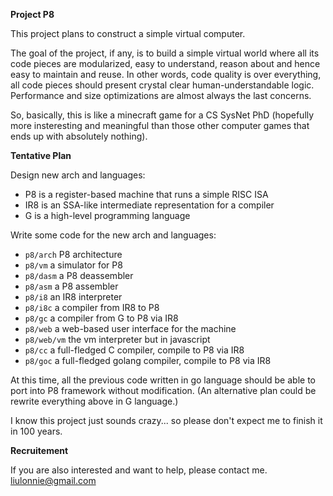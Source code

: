 **Project P8**

This project plans to construct a simple virtual computer.

The goal of the project, if any, is to build a simple virtual world where all
its code pieces are modularized, easy to understand, reason about and hence
easy to maintain and reuse. In other words, code quality is over everything,
all code pieces should present crystal clear human-understandable logic.
Performance and size optimizations are almost always the last concerns.

So, basically, this is like a minecraft game for a CS SysNet PhD (hopefully
more insteresting and meaningful than those other computer games that ends up
with absolutely nothing). 

**Tentative Plan**

Design new arch and languages:

- P8 is a register-based machine that runs a simple RISC ISA
- IR8 is an SSA-like intermediate representation for a compiler
- G is a high-level programming language

Write some code for the new arch and languages:

- `p8/arch` P8 architecture
- `p8/vm` a simulator for P8
- `p8/dasm` a P8 deassembler
- `p8/asm` a P8 assembler
- `p8/i8` an IR8 interpreter
- `p8/i8c` a compiler from IR8 to P8
- `p8/gc` a compiler from G to P8 via IR8
- `p8/web` a web-based user interface for the machine
- `p8/web/vm` the vm interpreter but in javascript
- `p8/cc` a full-fledged C compiler, compile to P8 via IR8
- `p8/goc` a full-fledged golang compiler, compile to P8 via IR8

At this time, all the previous code written in go language should be able to
port into P8 framework without modification. (An alternative plan could be
rewrite everything above in G language.)

I know this project just sounds crazy... so please don't expect me to finish it
in 100 years.

**Recruitement**

If you are also interested and want to help, please contact me. liulonnie@gmail.com
